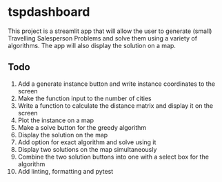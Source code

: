 # tspdashboard

This project is a streamlit app that will allow the user to generate (small) Travelling Salesperson Problems and 
solve them using a variety of algorithms. The app will also display the solution on a map. 

## Todo


1. Add a generate instance button and write instance coordinates to the screen
1. Make the function input to the number of cities
1. Write a function to calculate the distance matrix and display it on the screen
1. Plot the instance on a map
1. Make a solve button for the greedy algorithm 
1. Display the solution on the map
1. Add option for exact algorithm and solve using it 
1. Display two solutions on the map simultaneously
1. Combine the two solution buttons into one with a select box for the algorithm
1. Add linting, formatting and pytest